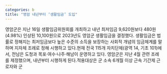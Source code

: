 ```yaml
---
categories: b
title: "영암 내년부터 ‘생활임금’ 도입"
---
```

영암군은 지난 16일 생활임금위원회를 개최하고 내년 최저임금 9,620원보다 480원(4.98%) 인상된 10,100원으로 2023년도 영암군 생활임금을 결정했다. 생활임금은 법률로 정해지는 최저임금보다 높은 수준의 소득을 보장하는 사회적 개념의 임금체계를 말하며 지자체 조례로 정해 시행하고 있다.현재 전국 115개 자치단체(광역 14, 기초 101)에서, 전남은 도청과 목포·여수·나주·해남이 운영하고 있다. 영암군은 지난 4월 관련 조례를 제정했으며, 내년부터 시행하게 된다.적용대상은 군 소속 6개월 이상 근속 기간제 근로자와 군